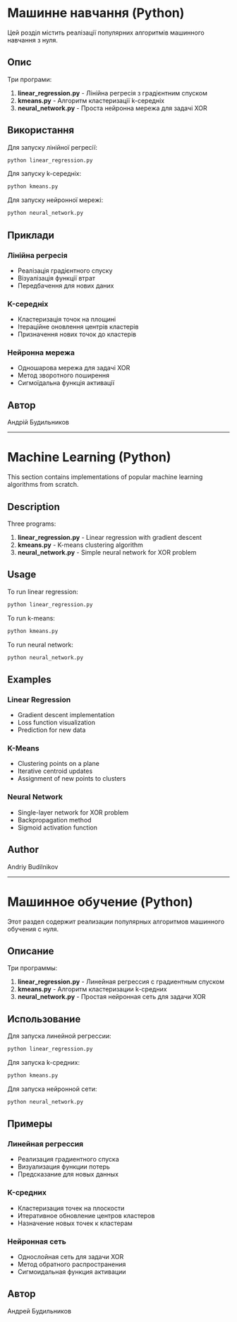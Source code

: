 # Машинне навчання (Python)

Цей розділ містить реалізації популярних алгоритмів машинного навчання з нуля.

## Опис

Три програми:
1. **linear_regression.py** - Лінійна регресія з градієнтним спуском
2. **kmeans.py** - Алгоритм кластеризації k-середніх
3. **neural_network.py** - Проста нейронна мережа для задачі XOR

## Використання

Для запуску лінійної регресії:

```bash
python linear_regression.py
```

Для запуску k-середніх:

```bash
python kmeans.py
```

Для запуску нейронної мережі:

```bash
python neural_network.py
```

## Приклади

### Лінійна регресія
- Реалізація градієнтного спуску
- Візуалізація функції втрат
- Передбачення для нових даних

### K-середніх
- Кластеризація точок на площині
- Ітераційне оновлення центрів кластерів
- Призначення нових точок до кластерів

### Нейронна мережа
- Одношарова мережа для задачі XOR
- Метод зворотного поширення
- Сигмоїдальна функція активації

## Автор

Андрій Будильников

---

# Machine Learning (Python)

This section contains implementations of popular machine learning algorithms from scratch.

## Description

Three programs:
1. **linear_regression.py** - Linear regression with gradient descent
2. **kmeans.py** - K-means clustering algorithm
3. **neural_network.py** - Simple neural network for XOR problem

## Usage

To run linear regression:

```bash
python linear_regression.py
```

To run k-means:

```bash
python kmeans.py
```

To run neural network:

```bash
python neural_network.py
```

## Examples

### Linear Regression
- Gradient descent implementation
- Loss function visualization
- Prediction for new data

### K-Means
- Clustering points on a plane
- Iterative centroid updates
- Assignment of new points to clusters

### Neural Network
- Single-layer network for XOR problem
- Backpropagation method
- Sigmoid activation function

## Author

Andriy Budilnikov

---

# Машинное обучение (Python)

Этот раздел содержит реализации популярных алгоритмов машинного обучения с нуля.

## Описание

Три программы:
1. **linear_regression.py** - Линейная регрессия с градиентным спуском
2. **kmeans.py** - Алгоритм кластеризации k-средних
3. **neural_network.py** - Простая нейронная сеть для задачи XOR

## Использование

Для запуска линейной регрессии:

```bash
python linear_regression.py
```

Для запуска k-средних:

```bash
python kmeans.py
```

Для запуска нейронной сети:

```bash
python neural_network.py
```

## Примеры

### Линейная регрессия
- Реализация градиентного спуска
- Визуализация функции потерь
- Предсказание для новых данных

### K-средних
- Кластеризация точек на плоскости
- Итеративное обновление центров кластеров
- Назначение новых точек к кластерам

### Нейронная сеть
- Однослойная сеть для задачи XOR
- Метод обратного распространения
- Сигмоидальная функция активации

## Автор

Андрей Будильников